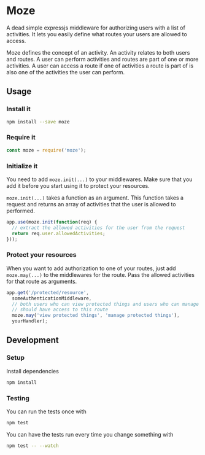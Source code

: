 Moze
====

A dead simple expressjs middleware for authorizing users with a list of
activities. It lets you easily define what routes your users are allowed to
access.

Moze defines the concept of an activity. An activity relates to both users and
routes. A user can perform activities and routes are part of one or more
activities. A user can access a route if one of activities a route is part of
is also one of the activities the user can perform.

Usage
-----

### Install it

```sh
npm install --save moze
```

### Require it

```js
const moze = require('moze');
```

### Initialize it

You need to add `moze.init(...)` to your middlewares. Make sure that you add it
before you start using it to protect your resources.

`moze.init(...)` takes a function as an argument. This function takes a
request and returns an array of activities that the user is allowed to
performed.

```js
app.use(moze.init(function(req) {
  // extract the allowed activities for the user from the request
  return req.user.allowedActivities;
}));
```

### Protect your resources

When you want to add authorization to one of your routes, just add
`moze.may(...)` to the middlewares for the route. Pass the allowed activities
for that route as arguments.

```js
app.get('/protected/resource',
  someAuthenticationMiddleware,
  // both users who can view protected things and users who can manage them
  // should have access to this route
  moze.may('view protected things', 'manage protected things'),
  yourHandler);
```

Development
-----------

### Setup

Install dependencies

```sh
npm install
```

### Testing

You can run the tests once with

```sh
npm test
```

You can have the tests run every time you change something with

```sh
npm test -- --watch
```
